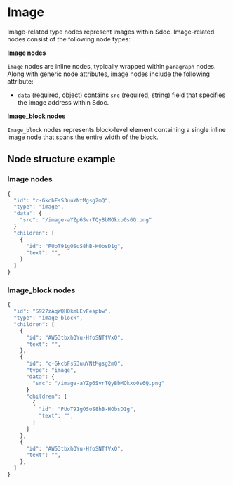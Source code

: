 # Image

Image-related type nodes represent images within Sdoc. Image-related nodes consist of the following node types:

**Image nodes**

`image` nodes are inline nodes, typically wrapped within `paragraph` nodes. Along with generic node attributes, image nodes include the following attribute:

  - `data` (required, object) contains `src` (required, string) field that specifies the image address within Sdoc.

**Image_block nodes**

`Image_block` nodes represents block-level element containing a single inline image node that spans the entire width of the block.



## Node structure example

### Image nodes
```javascript  
{
  "id": "c-GkcbFsS3uuYNtMgsg2mQ",
  "type": "image",
  "data": {
    "src": "/image-aYZp6SvrTQyBbMOkxo0s6Q.png"
  }
  "children": [
    {
      "id": "PUoT91gOSoS8hB-HObsD1g",
      "text": "",
    }
  ]
}
```

### Image_block nodes
```javascript  
{
  "id": "S927zAqWQHOkmLEvFespbw",
  "type": "image_block",
  "children": [
    {
      "id": "AW53tbxhQYu-HfoSNTfVxQ",
      "text": "",
    }, 
    {
      "id": "c-GkcbFsS3uuYNtMgsg2mQ",
      "type": "image",
      "data": {
        "src": "/image-aYZp6SvrTQyBbMOkxo0s6Q.png"
      }
      "children": [
        {
          "id": "PUoT91gOSoS8hB-HObsD1g",
          "text": "",
        }
      ]
    },
    {
      "id": "AW53tbxhQYu-HfoSNTfVxQ",
      "text": "",
    }, 
  ]
}
```